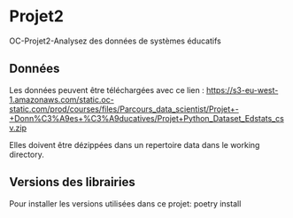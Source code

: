 # Projet2
OC-Projet2-Analysez des données de systèmes éducatifs

## Données

Les données peuvent être téléchargées avec ce lien : https://s3-eu-west-1.amazonaws.com/static.oc-static.com/prod/courses/files/Parcours_data_scientist/Projet+-+Donn%C3%A9es+%C3%A9ducatives/Projet+Python_Dataset_Edstats_csv.zip

Elles doivent être dézippées dans un repertoire data dans le working directory.

## Versions des librairies

Pour installer les versions utilisées dans ce projet:
    poetry install
